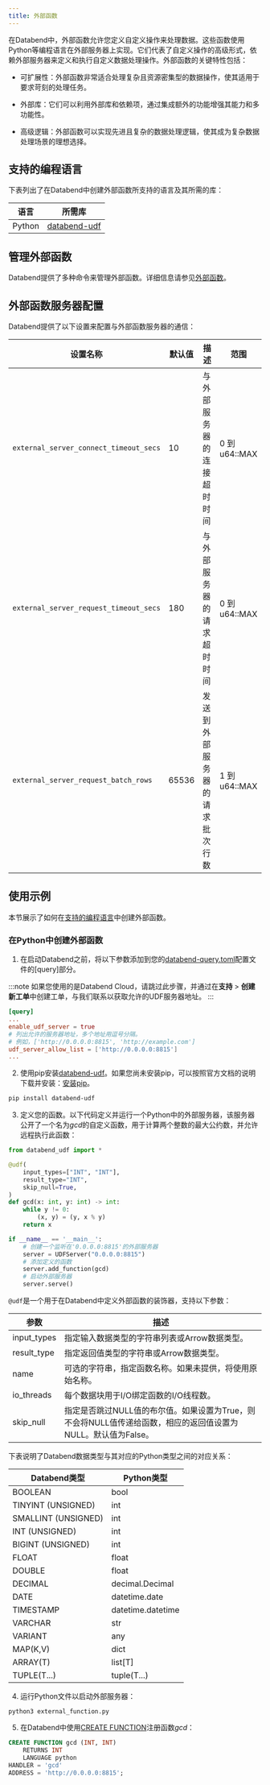 ```yaml
---
title: 外部函数
---
```


在Databend中，外部函数允许您定义自定义操作来处理数据。这些函数使用Python等编程语言在外部服务器上实现。它们代表了自定义操作的高级形式，依赖外部服务器来定义和执行自定义数据处理操作。外部函数的关键特性包括：

- 可扩展性：外部函数非常适合处理复杂且资源密集型的数据操作，使其适用于要求苛刻的处理任务。

- 外部库：它们可以利用外部库和依赖项，通过集成额外的功能增强其能力和多功能性。

- 高级逻辑：外部函数可以实现先进且复杂的数据处理逻辑，使其成为复杂数据处理场景的理想选择。

## 支持的编程语言

下表列出了在Databend中创建外部函数所支持的语言及其所需的库：

| 语言     | 所需库                                               |
|----------|------------------------------------------------------|
| Python   | [databend-udf](https://pypi.org/project/databend-udf) |

## 管理外部函数

Databend提供了多种命令来管理外部函数。详细信息请参见[外部函数](/sql/sql-commands/ddl/external-function/)。

## 外部函数服务器配置

Databend提供了以下设置来配置与外部函数服务器的通信：

| 设置名称                             | 默认值   | 描述                                         | 范围            |
|--------------------------------------|----------|----------------------------------------------|-----------------|
| `external_server_connect_timeout_secs` | 10      | 与外部服务器的连接超时时间                   | 0 到 u64::MAX   |
| `external_server_request_timeout_secs` | 180      | 与外部服务器的请求超时时间                   | 0 到 u64::MAX   |
| `external_server_request_batch_rows`  | 65536    | 发送到外部服务器的请求批次行数               | 1 到 u64::MAX   |

## 使用示例

本节展示了如何在[支持的编程语言](#支持的编程语言)中创建外部函数。

### 在Python中创建外部函数

1. 在启动Databend之前，将以下参数添加到您的[databend-query.toml](https://github.com/datafuselabs/databend/blob/main/scripts/distribution/configs/databend-query.toml)配置文件的[query]部分。

:::note
如果您使用的是Databend Cloud，请跳过此步骤，并通过在**支持** > **创建新工单**中创建工单，与我们联系以获取允许的UDF服务器地址。
:::

```toml title='databend-query.toml'
[query]
...
enable_udf_server = true
# 列出允许的服务器地址，多个地址用逗号分隔。
# 例如，['http://0.0.0.0:8815', 'http://example.com']
udf_server_allow_list = ['http://0.0.0.0:8815']
...
```

2. 使用pip安装[databend-udf](https://pypi.org/project/databend-udf)。如果您尚未安装pip，可以按照官方文档的说明下载并安装：[安装pip](https://pip.pypa.io/en/stable/installation/)。

```bash
pip install databend-udf
```

3. 定义您的函数。以下代码定义并运行一个Python中的外部服务器，该服务器公开了一个名为*gcd*的自定义函数，用于计算两个整数的最大公约数，并允许远程执行此函数：

```python title='external_function.py'
from databend_udf import *

@udf(
    input_types=["INT", "INT"],
    result_type="INT",
    skip_null=True,
)
def gcd(x: int, y: int) -> int:
    while y != 0:
        (x, y) = (y, x % y)
    return x

if __name__ == '__main__':
    # 创建一个监听在'0.0.0.0:8815'的外部服务器
    server = UDFServer("0.0.0.0:8815")
    # 添加定义的函数
    server.add_function(gcd)
    # 启动外部服务器
    server.serve()
```

`@udf`是一个用于在Databend中定义外部函数的装饰器，支持以下参数：

| 参数         | 描述                                                                 |
|--------------|----------------------------------------------------------------------|
| input_types  | 指定输入数据类型的字符串列表或Arrow数据类型。                         |
| result_type  | 指定返回值类型的字符串或Arrow数据类型。                               |
| name         | 可选的字符串，指定函数名称。如果未提供，将使用原始名称。               |
| io_threads   | 每个数据块用于I/O绑定函数的I/O线程数。                                |
| skip_null    | 指定是否跳过NULL值的布尔值。如果设置为True，则不会将NULL值传递给函数，相应的返回值设置为NULL。默认值为False。 |

下表说明了Databend数据类型与其对应的Python类型之间的对应关系：

| Databend类型       | Python类型         |
|--------------------|--------------------|
| BOOLEAN            | bool               |
| TINYINT (UNSIGNED) | int                |
| SMALLINT (UNSIGNED)| int                |
| INT (UNSIGNED)     | int                |
| BIGINT (UNSIGNED)  | int                |
| FLOAT              | float              |
| DOUBLE             | float              |
| DECIMAL            | decimal.Decimal    |
| DATE               | datetime.date      |
| TIMESTAMP          | datetime.datetime  |
| VARCHAR            | str                |
| VARIANT            | any                |
| MAP(K,V)           | dict               |
| ARRAY(T)           | list[T]            |
| TUPLE(T...)        | tuple(T...)        |

4. 运行Python文件以启动外部服务器：

```shell
python3 external_function.py
```

5. 在Databend中使用[CREATE FUNCTION](/sql/sql-commands/ddl/external-function/)注册函数*gcd*：

```sql
CREATE FUNCTION gcd (INT, INT)
    RETURNS INT
    LANGUAGE python
HANDLER = 'gcd'
ADDRESS = 'http://0.0.0.0:8815';
```